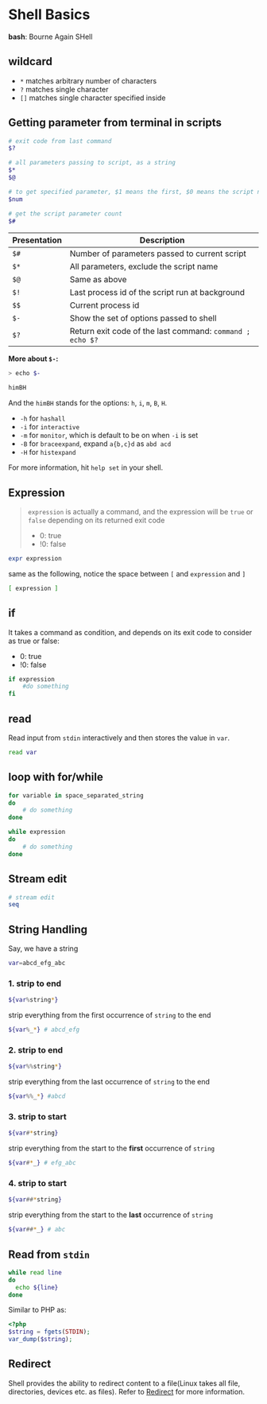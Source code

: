 # Shell Basics

**bash**: <acr>Bourne Again SHell</acr>

## wildcard

- `*` matches arbitrary number of characters
- `?` matches single character
- `[]` matches single character specified inside

## Getting parameter from terminal in scripts

```bash
# exit code from last command
$?

# all parameters passing to script, as a string
$*
$@

# to get specified parameter, $1 means the first, $0 means the script name
$num

# get the script parameter count
$#

```

Presentation| Description
---         | ---
`$#`        | Number of parameters passed to current script
`$*`        | All parameters, exclude the script name
`$@`        | Same as above
`$!`        | Last process id of the script run at background
`$$`        | Current process id
`$-`        | Show the set of options passed to shell
`$?`        | Return exit code of the last command: `command ; echo $?`

**More about `$-`:**

```sh
> echo $-

himBH
```

And the `himBH` stands for the options: `h`, `i`, `m`, `B`, `H`.

- `-h` for `hashall`
- `-i` for `interactive`
- `-m` for `monitor`, which is default to be on when `-i` is set
- `-B` for `braceexpand`, expand `a{b,c}d` as `abd acd`
- `-H` for `histexpand`

For more information, hit `help set` in your shell.

## Expression

> `expression` is actually a command, and the expression will be `true` or `false` depending on its returned exit code
>
> - 0: true
> - !0: false

```bash
expr expression
```

same as the following, notice the space between `[` and `expression` and `]`

```bash
[ expression ]
```

## if

It takes a command as condition, and depends on its exit code to consider as true or false:

- 0: true
- !0: false

```bash
if expression
    #do something
fi
```

## read

Read input from `stdin` interactively and then stores the value in `var`.

```bash
read var
```

## loop with for/while

```bash
for variable in space_separated_string
do
    # do something
done

while expression
do
    # do something
done

```

## Stream edit

```bash
# stream edit
seq
```

## String Handling

Say, we have a string

```bash
var=abcd_efg_abc
```

### 1. strip to end

```bash
${var%string*}
```

strip everything from the first occurrence of `string` to the end

```bash
${var%_*} # abcd_efg
```

### 2. strip to end

```bash
${var%%string*}
```

strip everything from the last occurrence of `string` to the end

```bash
${var%%_*} #abcd
```

### 3. strip to start

```bash
${var#*string}
```

strip everything from the start to the **first** occurrence of `string`

```bash
${var#*_} # efg_abc
```

### 4. strip to start

```bash
${var##*string}
```

strip everything from the start to the **last** occurrence of `string`

```bash
${var##*_} # abc
```

## Read from `stdin`

```bash
while read line
do
  echo ${line}
done
```

Similar to PHP as:

```php
<?php
$string = fgets(STDIN);
var_dump($string);
```

## Redirect

Shell provides the ability to redirect content to a file(Linux takes all file, directories, devices etc. as files). Refer to [Redirect](./Redirect.md) for more information.
